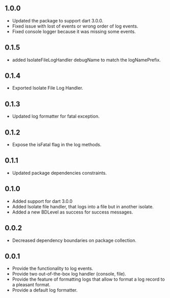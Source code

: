 ## 1.0.0

* Updated the package to support dart 3.0.0.
* Fixed issue with lost of events or wrong order of log events.
* Fixed console logger because it was missing some events.


## 0.1.5

* added IsolateFileLogHandler debugName to match the logNamePrefix.

## 0.1.4

* Exported Isolate File Log Handler.

## 0.1.3

* Updated log formatter for fatal exception.

## 0.1.2

* Expose the isFatal flag in the log methods.

## 0.1.1

* Updated package dependencies constraints.

## 0.1.0

* Added support for dart 3.0.0
* Added Isolate file handler, that logs into a file but in another isolate.
* Added a new BDLevel as success for success messages.

## 0.0.2

* Decreased dependency boundaries on package collection.

## 0.0.1

* Provide the functionality to log events.
* Provide two out-of-the-box log handler (console, file).
* Provide the feature of formatting logs that allow to format a log record to a pleasant format.
* Provide a default log formatter.
